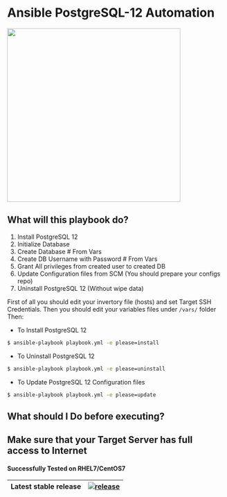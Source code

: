 # Ansible PostgreSQL-12 Automation
<img src="https://www.redhat.com/cms/managed-files/Logotype_RH_AnsibleAutomation_RGB_Black_2.png" width="400">

## What will this playbook do?

1. Install PostgreSQL 12
2. Initialize Database
3. Create Database  # From Vars
4. Create DB Username with Password  # From Vars
5. Grant All privileges from created user to created DB
6. Update Configuration files from SCM (You should prepare your configs repo)
7. Uninstall PostgreSQL 12 (Without wipe data)

First of all you should edit your invertory file (hosts) and set Target SSH Credentials.
Then you should edit your variables files under `/vars/` folder
Then:
- To Install PostgreSQL 12
```bash
$ ansible-playbook playbook.yml -e please=install
```
- To Uninstall PostgreSQL 12
```bash
$ ansible-playbook playbook.yml -e please=uninstall
```
- To Update PostgreSQL 12 Configuration files
```bash
$ ansible-playbook playbook.yml -e please=update
```
## What should I Do before executing?
## Make sure that your Target Server has full access to Internet
#### Successfully Tested on RHEL7/CentOS7

| Latest stable release | [![release](https://img.shields.io/badge/release-latest-green.svg)](https://github.com/graypit/ansible-codes/tree/master/PostgreSQL-12-Automation) |
|---|---|